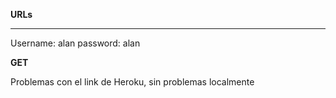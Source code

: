 **URLs**

**********************************
Username: alan
password: alan

**GET**

Problemas con el link de Heroku, sin problemas localmente


